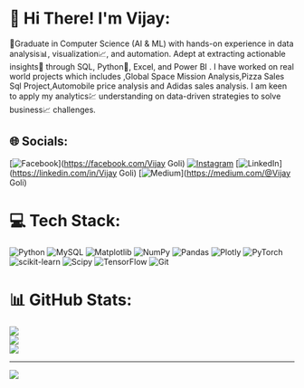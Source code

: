 # 💫 Hi There! I'm Vijay:
👋Graduate in Computer Science (AI & ML) with hands-on experience in data analysis📊, visualization📈, and automation. Adept at extracting actionable insights💠 through SQL, Python🐍, Excel, and Power BI . I have worked on real world projects which includes ,Global Space Mission Analysis,Pizza Sales Sql Project,Automobile price analysis and Adidas sales analysis. I am keen to apply my analytics💹 understanding on data-driven strategies to solve business📈 challenges.


## 🌐 Socials:
[![Facebook](https://img.shields.io/badge/Facebook-%231877F2.svg?logo=Facebook&logoColor=white)](https://facebook.com/Vijay Goli) [![Instagram](https://img.shields.io/badge/Instagram-%23E4405F.svg?logo=Instagram&logoColor=white)](https://instagram.com/the_vijay1) [![LinkedIn](https://img.shields.io/badge/LinkedIn-%230077B5.svg?logo=linkedin&logoColor=white)](https://linkedin.com/in/Vijay Goli) [![Medium](https://img.shields.io/badge/Medium-12100E?logo=medium&logoColor=white)](https://medium.com/@Vijay Goli) 

# 💻 Tech Stack:
![Python](https://img.shields.io/badge/python-3670A0?style=for-the-badge&logo=python&logoColor=ffdd54) ![MySQL](https://img.shields.io/badge/mysql-4479A1.svg?style=for-the-badge&logo=mysql&logoColor=white) ![Matplotlib](https://img.shields.io/badge/Matplotlib-%23ffffff.svg?style=for-the-badge&logo=Matplotlib&logoColor=black) ![NumPy](https://img.shields.io/badge/numpy-%23013243.svg?style=for-the-badge&logo=numpy&logoColor=white) ![Pandas](https://img.shields.io/badge/pandas-%23150458.svg?style=for-the-badge&logo=pandas&logoColor=white) ![Plotly](https://img.shields.io/badge/Plotly-%233F4F75.svg?style=for-the-badge&logo=plotly&logoColor=white) ![PyTorch](https://img.shields.io/badge/PyTorch-%23EE4C2C.svg?style=for-the-badge&logo=PyTorch&logoColor=white) ![scikit-learn](https://img.shields.io/badge/scikit--learn-%23F7931E.svg?style=for-the-badge&logo=scikit-learn&logoColor=white) ![Scipy](https://img.shields.io/badge/SciPy-%230C55A5.svg?style=for-the-badge&logo=scipy&logoColor=%white) ![TensorFlow](https://img.shields.io/badge/TensorFlow-%23FF6F00.svg?style=for-the-badge&logo=TensorFlow&logoColor=white) ![Git](https://img.shields.io/badge/git-%23F05033.svg?style=for-the-badge&logo=git&logoColor=white)
# 📊 GitHub Stats:
![](https://github-readme-stats.vercel.app/api?username=Goli-VIjay&theme=dark&hide_border=false&include_all_commits=false&count_private=false)<br/>
![](https://github-readme-streak-stats.herokuapp.com/?user=Goli-VIjay&theme=dark&hide_border=false)<br/>
![](https://github-readme-stats.vercel.app/api/top-langs/?username=Goli-VIjay&theme=dark&hide_border=false&include_all_commits=false&count_private=false&layout=compact)

---
[![](https://visitcount.itsvg.in/api?id=Goli-VIjay&icon=0&color=0)](https://visitcount.itsvg.in)

<!-- Proudly created with GPRM ( https://gprm.itsvg.in ) -->
